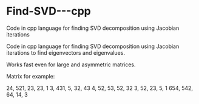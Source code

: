 # Find-SVD---cpp
Code in cpp language for finding SVD decomposition using Jacobian iterations




Code in cpp language for finding SVD decomposition using Jacobian iterations to find eigenvectors and eigenvalues.

Works fast even for large and asymmetric matrices.


Matrix for example:

24, 521, 23, 23, 1
3, 431, 5, 32, 43
4, 52, 53, 52, 32
3, 52, 23, 5, 1
654, 542, 64, 14, 3

